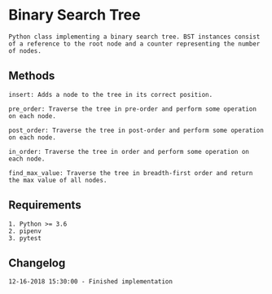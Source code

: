# Binary Search Tree
    Python class implementing a binary search tree. BST instances consist of a reference to the root node and a counter representing the number of nodes.

## Methods
    insert: Adds a node to the tree in its correct position.

    pre_order: Traverse the tree in pre-order and perform some operation on each node.

    post_order: Traverse the tree in post-order and perform some operation on each node.

    in_order: Traverse the tree in order and perform some operation on each node.

    find_max_value: Traverse the tree in breadth-first order and return the max value of all nodes.

## Requirements
    1. Python >= 3.6
    2. pipenv
    3. pytest

## Changelog
    12-16-2018 15:30:00 - Finished implementation

